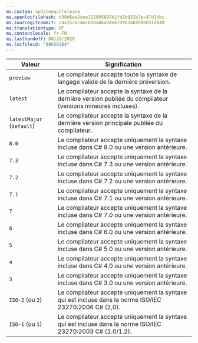 ```yaml
---
ms.custom: updateeachrelease
ms.openlocfilehash: d30d6ee2dae332895697b2fd1b931b7ec47d14bc
ms.sourcegitcommit: c4a15c6c4ecbb8a46ad4e67d9b3ab9b8b031d849
ms.translationtype: MT
ms.contentlocale: fr-FR
ms.lasthandoff: 08/20/2020
ms.locfileid: "88656204"
---
```

| Valeur                     | Signification                                                                                                 |
|---------------------------|---------------------------------------------------------------------------------------------------------|
| `preview`                 | Le compilateur accepte toute la syntaxe de langage valide de la dernière préversion.                         |
| `latest`                  | Le compilateur accepte la syntaxe de la dernière version publiée du compilateur (versions mineures incluses). |
| `latestMajor` (`default`) | Le compilateur accepte la syntaxe de la dernière version principale publiée du compilateur.                     |
| `8.0`                     | Le compilateur accepte uniquement la syntaxe incluse dans C# 8.0 ou une version antérieure.                                   |
| `7.3`                     | Le compilateur accepte uniquement la syntaxe incluse dans C# 7.3 ou une version antérieure.                                   |
| `7.2`                     | Le compilateur accepte uniquement la syntaxe incluse dans C# 7.2 ou une version antérieure.                                   |
| `7.1`                     | Le compilateur accepte uniquement la syntaxe incluse dans C# 7.1 ou une version antérieure.                                   |
| `7`                       | Le compilateur accepte uniquement la syntaxe incluse dans C# 7.0 ou une version antérieure.                                   |
| `6`                       | Le compilateur accepte uniquement la syntaxe incluse dans C# 6.0 ou une version antérieure.                                   |
| `5`                       | Le compilateur accepte uniquement la syntaxe incluse dans C# 5.0 ou une version antérieure.                                   |
| `4`                       | Le compilateur accepte uniquement la syntaxe incluse dans C# 4.0 ou une version antérieure.                                   |
| `3`                       | Le compilateur accepte uniquement la syntaxe incluse dans C# 3.0 ou une version antérieure.                                   |
| `ISO-2` (ou `2`)          | Le compilateur accepte uniquement la syntaxe qui est incluse dans la norme ISO/IEC 23270:2006 C# (2,0).                       |
| `ISO-1` (ou `1`)          | Le compilateur accepte uniquement la syntaxe qui est incluse dans la norme ISO/IEC 23270:2003 C# (1.0/1.2).                   |
